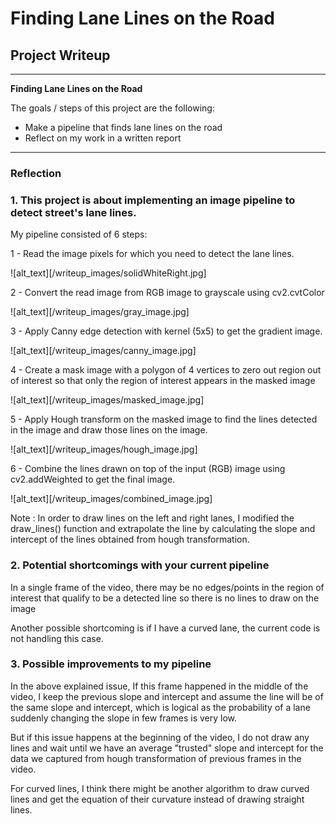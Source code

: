 # **Finding Lane Lines on the Road**

## Project Writeup


---

**Finding Lane Lines on the Road**

The goals / steps of this project are the following:
* Make a pipeline that finds lane lines on the road
* Reflect on my work in a written report


[//]: # (Image References)

[image1]: ./examples/grayscale.jpg "Grayscale"

---

### Reflection

### 1. This project is about implementing an image pipeline to detect street's lane lines.

My pipeline consisted of 6 steps:

1 - Read the image pixels for which you need to detect the lane lines.


![alt_text][/writeup_images/solidWhiteRight.jpg]


2 - Convert the read image from RGB image to grayscale using cv2.cvtColor


![alt_text][/writeup_images/gray_image.jpg]


3 - Apply Canny edge detection with kernel (5x5) to get the gradient image.


![alt_text][/writeup_images/canny_image.jpg]


4 - Create a mask image with a polygon of 4 vertices to zero out region out of interest so that only the region of interest appears in the masked image


![alt_text][/writeup_images/masked_image.jpg]


5 - Apply Hough transform on the masked image to find the lines detected in the image and draw those lines on the image.


![alt_text][/writeup_images/hough_image.jpg]


6 - Combine the lines drawn on top of the input (RGB) image using cv2.addWeighted to get the final image.


![alt_text][/writeup_images/combined_image.jpg]


Note : In order to draw lines on the left and right lanes, I modified the draw_lines() function and extrapolate the line by calculating the slope and intercept of the lines obtained from hough transformation.


### 2. Potential shortcomings with your current pipeline

In a single frame of the video, there may be no edges/points in the region of interest that qualify to be a detected line so there is no lines to draw on the image

Another possible shortcoming is if I have a curved lane, the current code is not handling this case.

### 3. Possible improvements to my pipeline

In the above explained issue, If this frame happened in the middle of the video, I keep the previous slope and intercept and assume the line will be of the same slope and intercept, which is logical as the probability of a lane suddenly changing the slope in few frames is very low.


But if this issue happens at the beginning of the video, I do not draw any lines and wait until we have an average "trusted" slope and intercept for the data we captured from hough transformation of previous frames in the video.


For curved lines, I think there might be another algorithm to draw curved lines and get the equation of their curvature instead of drawing straight lines.
